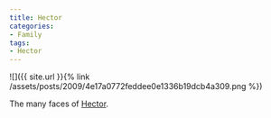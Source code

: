 ```yaml
---
title: Hector
categories:
- Family
tags:
- Hector
---
```


![]({{ site.url }}{% link /assets/posts/2009/4e17a0772feddee0e1336b19dcb4a309.png %})
  



The many faces of [Hector](http://hectorguatemala.tumblr.com/).
